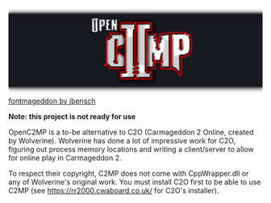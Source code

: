 ![OpenC2MP](Other/logo.png)
[fontmageddon by jbensch](https://fonts2u.com/fontmageddon.font)

**Note: this project is not ready for use**

OpenC2MP is a to-be alternative to C2O (Carmageddon 2 Online, created by Wolverine). Wolverine has done a lot of impressive work for C2O, figuring out process memory locations and writing a client/server to allow for online play in Carmageddon 2.

To respect their copyright, C2MP does not come with CppWrapper.dll or any of Wolverine's original work. You must install C2O first to be able to use C2MP (see https://rr2000.cwaboard.co.uk/ for C2O's installer).